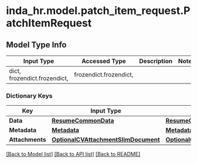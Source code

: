# inda_hr.model.patch_item_request.PatchItemRequest

## Model Type Info
Input Type | Accessed Type | Description | Notes
------------ | ------------- | ------------- | -------------
dict, frozendict.frozendict,  | frozendict.frozendict,  |  | 

### Dictionary Keys
Key | Input Type | Accessed Type | Description | Notes
------------ | ------------- | ------------- | ------------- | -------------
**Data** | [**ResumeCommonData**](ResumeCommonData.md) | [**ResumeCommonData**](ResumeCommonData.md) |  | [optional] 
**Metadata** | [**Metadata**](Metadata.md) | [**Metadata**](Metadata.md) |  | [optional] 
**Attachments** | [**OptionalCVAttachmentSlimDocument**](OptionalCVAttachmentSlimDocument.md) | [**OptionalCVAttachmentSlimDocument**](OptionalCVAttachmentSlimDocument.md) |  | [optional] 

[[Back to Model list]](../../README.md#documentation-for-models) [[Back to API list]](../../README.md#documentation-for-api-endpoints) [[Back to README]](../../README.md)

